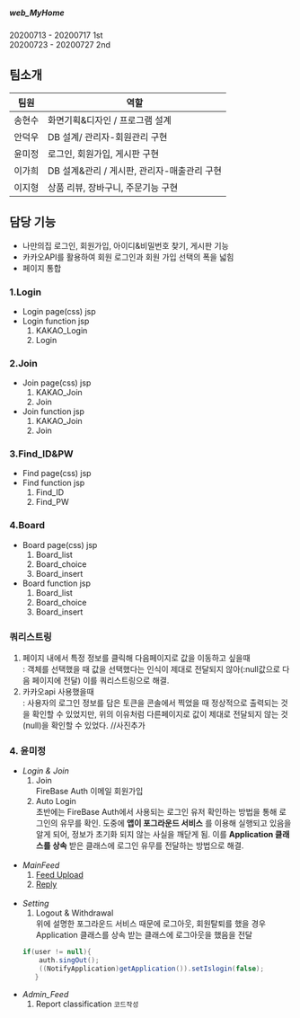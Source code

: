 ##### web_MyHome
20200713 - 20200717 1st <br>
20200723 - 20200727 2nd

## 팀소개
 팀원 | 역할 
 ---|---
 송현수 | 화면기획&디자인 / 프로그램 설계
 안덕우 | DB 설계/ 관리자-회원관리 구현
 윤미정 | 로그인, 회원가입, 게시판 구현
 이가희 | DB 설계&관리 / 게시판, 관리자-매출관리 구현
 이지형 | 상품 리뷰, 장바구니, 주문기능 구현
 
## 담당 기능
- 나만의집 로그인, 회원가입, 아이디&비밀번호 찾기, 게시판 기능
- 카카오API를 활용하여 회원 로그인과 회원 가입 선택의 폭을 넓힘
- 페이지 통합

### 1.Login
 - Login page(css) jsp
 - Login function jsp
    1. KAKAO_Login
    2. Login

### 2.Join
- Join page(css) jsp
    1. KAKAO_Join
    2. Join
- Join function jsp
    1. KAKAO_Join
    2. Join 

### 3.Find_ID&PW
- Find page(css) jsp
- Find function jsp
    1. Find_ID
    2. Find_PW

### 4.Board
- Board page(css) jsp
    1. Board_list
    2. Board_choice
    3. Board_insert
- Board function jsp
    1. Board_list
    2. Board_choice
    3. Board_insert

### 쿼리스트링
1. 페이지 내에서 특정 정보를 클릭해 다음페이지로 값을 이동하고 싶을때<br>
  : 객체를 선택했을 때 값을 선택했다는 인식이 제대로 전달되지 않아(:null값으로 다음 페이지에 전달) 이를 쿼리스트링으로 해결.
2. 카카오api 사용했을때<br>
  : 사용자의 로그인 정보를 담은 토큰을 콘솔에서 찍었을 때 정상적으로 출력되는 것을 확인할 수 있었지만,
  위의 이유처럼 다른페이지로 값이 제대로 전달되지 않는 것(null)을 확인할 수 있었다. 
  //사진추가
  
  
 ### 4. 윤미정
- _Login & Join_
    1. Join
      <br> FireBase Auth 이메일 회원가입
    2. Auto Login
      <br> 초반에는 FireBase Auth에서 사용되는 로그인 유저 확인하는 방법을 통해 로그인의 유무를 확인. 도중에 __앱이 포그라운드 서비스__ 를 이용해 실행되고 있음을 알게 되어, 정보가 초기화 되지 않는 사실을 깨닫게 됨. 이를 __Application 클래스를 상속__ 받은 클래스에 로그인 유무를 전달하는 방법으로 해결.
    <br>
- _MainFeed_
    1. [Feed Upload](https://www.naver.com "마우스를 올려놓으면 말풍선이 나옵니다.")
    2. [Reply](https://www.naver.com "마우스를 올려놓으면 말풍선이 나옵니다.") 
    <br>
- _Setting_
    1. Logout & Withdrawal
     <br> 위에 설명한 포그라운드 서비스 때문에 로그아웃, 회원탈퇴를 했을 경우 Application 클래스를 상속 받는 클래스에 로그아웃을 했음을 전달
     ```java
     if(user != null){
         auth.singOut(); 
         ((NotifyApplication)getApplication()).setIslogin(false);
        }
     ```
- _Admin_Feed_
    1. Report classification
    `코드작성`
